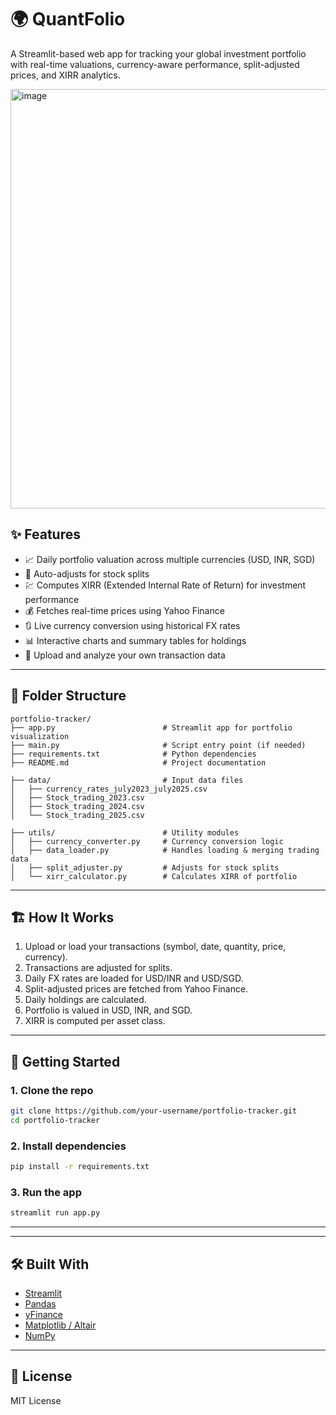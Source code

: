 

# 🌍 QuantFolio

A Streamlit-based web app for tracking your global investment portfolio with real-time valuations, currency-aware performance, split-adjusted prices, and XIRR analytics.

<img width="1022" height="671" alt="image" src="https://github.com/user-attachments/assets/2fca523d-8cd3-483a-9e99-8ce2390ccd6b" />


## ✨ Features

* 📈 Daily portfolio valuation across multiple currencies (USD, INR, SGD)
* 🔄 Auto-adjusts for stock splits
* 💹 Computes XIRR (Extended Internal Rate of Return) for investment performance
* 💰 Fetches real-time prices using Yahoo Finance
* 🔃 Live currency conversion using historical FX rates
* 📊 Interactive charts and summary tables for holdings
* 📁 Upload and analyze your own transaction data

---

## 📂 Folder Structure

```
portfolio-tracker/
├── app.py                        # Streamlit app for portfolio visualization
├── main.py                       # Script entry point (if needed)
├── requirements.txt              # Python dependencies
├── README.md                     # Project documentation

├── data/                         # Input data files
│   ├── currency_rates_july2023_july2025.csv
│   ├── Stock_trading_2023.csv
│   ├── Stock_trading_2024.csv
│   └── Stock_trading_2025.csv

├── utils/                        # Utility modules
│   ├── currency_converter.py     # Currency conversion logic
│   ├── data_loader.py            # Handles loading & merging trading data
│   ├── split_adjuster.py         # Adjusts for stock splits
│   └── xirr_calculator.py        # Calculates XIRR of portfolio

```

---

## 🏗️ How It Works

1. Upload or load your transactions (symbol, date, quantity, price, currency).
2. Transactions are adjusted for splits.
3. Daily FX rates are loaded for USD/INR and USD/SGD.
4. Split-adjusted prices are fetched from Yahoo Finance.
5. Daily holdings are calculated.
6. Portfolio is valued in USD, INR, and SGD.
7. XIRR is computed per asset class.

---

## 🚀 Getting Started

### 1. Clone the repo

```bash
git clone https://github.com/your-username/portfolio-tracker.git
cd portfolio-tracker
```

### 2. Install dependencies

```bash
pip install -r requirements.txt
```

### 3. Run the app

```bash
streamlit run app.py
```

---

---

## 🛠️ Built With

* [Streamlit](https://streamlit.io)
* [Pandas](https://pandas.pydata.org/)
* [yFinance](https://pypi.org/project/yfinance/)
* [Matplotlib / Altair](https://altair-viz.github.io/)
* [NumPy](https://numpy.org/)

---

## 📜 License

MIT License
